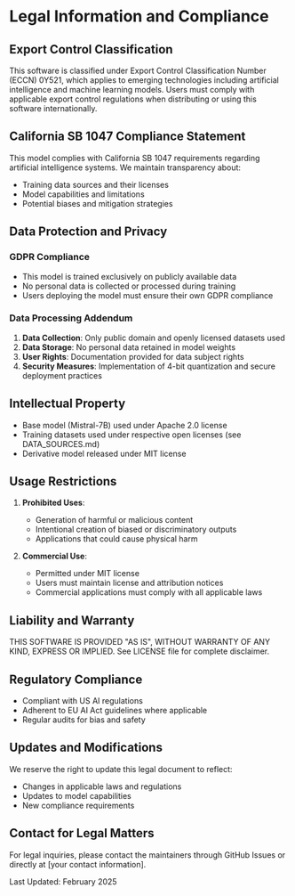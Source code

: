 # Legal Information and Compliance

## Export Control Classification
This software is classified under Export Control Classification Number (ECCN) 0Y521, which applies to emerging technologies including artificial intelligence and machine learning models. Users must comply with applicable export control regulations when distributing or using this software internationally.

## California SB 1047 Compliance Statement
This model complies with California SB 1047 requirements regarding artificial intelligence systems. We maintain transparency about:
- Training data sources and their licenses
- Model capabilities and limitations
- Potential biases and mitigation strategies

## Data Protection and Privacy
### GDPR Compliance
- This model is trained exclusively on publicly available data
- No personal data is collected or processed during training
- Users deploying the model must ensure their own GDPR compliance

### Data Processing Addendum
1. **Data Collection**: Only public domain and openly licensed datasets used
2. **Data Storage**: No personal data retained in model weights
3. **User Rights**: Documentation provided for data subject rights
4. **Security Measures**: Implementation of 4-bit quantization and secure deployment practices

## Intellectual Property
- Base model (Mistral-7B) used under Apache 2.0 license
- Training datasets used under respective open licenses (see DATA_SOURCES.md)
- Derivative model released under MIT license

## Usage Restrictions
1. **Prohibited Uses**:
   - Generation of harmful or malicious content
   - Intentional creation of biased or discriminatory outputs
   - Applications that could cause physical harm

2. **Commercial Use**:
   - Permitted under MIT license
   - Users must maintain license and attribution notices
   - Commercial applications must comply with all applicable laws

## Liability and Warranty
THIS SOFTWARE IS PROVIDED "AS IS", WITHOUT WARRANTY OF ANY KIND, EXPRESS OR IMPLIED. See LICENSE file for complete disclaimer.

## Regulatory Compliance
- Compliant with US AI regulations
- Adherent to EU AI Act guidelines where applicable
- Regular audits for bias and safety

## Updates and Modifications
We reserve the right to update this legal document to reflect:
- Changes in applicable laws and regulations
- Updates to model capabilities
- New compliance requirements

## Contact for Legal Matters
For legal inquiries, please contact the maintainers through GitHub Issues or directly at [your contact information].

Last Updated: February 2025 